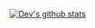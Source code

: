 [![Dev's github stats](https://github-readme-stats.vercel.app/api?username=devnaga)](https://github.com/devnaga/github-readme-stats)
